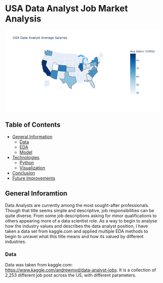# USA Data Analyst Job Market Analysis
<p align="center">
  <img src="images/choromapStateSalary.png">
</p>

## Table of Contents

* [General Information](#general-information)
    * [Data](#data)
    * [EDA](#eda)
    * [Model](#model)
* [Technologies](#technologies)
    * [Python](#python)
    * [Visualization](#visualization)
* [Conclusion](#conclusion)
* [Future Improvements](#future-improvements)

## General Inforamtion
Data Analysts are currently among the most sought-after professionals.  Though that title seems simple and descriptive, job responsibilities can be quite diverse.  From some job descriptions asking for minor qualifications to others appearing more of a data scientist role.  As a way to begin to analyse how the industry values and describes the data analyst position, I have taken a data set from kaggle.com and applied multiple EDA methods to begin to unravel what this title means and how its valued by different industries.   

### Data
Data was taken from kaggle.com: https://www.kaggle.com/andrewmvd/data-analyst-jobs.  It is a collection of 2,253 different job post across the US, with different parameters.  